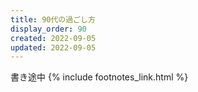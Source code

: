 ```yaml
---
title: 90代の過ごし方
display_order: 90
created: 2022-09-05
updated: 2022-09-05
---
```

書き途中
{% include footnotes_link.html %}
